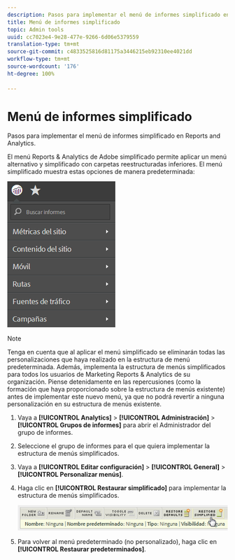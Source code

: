 ```yaml
---
description: Pasos para implementar el menú de informes simplificado en Reports and Analytics.
title: Menú de informes simplificado
topic: Admin tools
uuid: cc7023e4-9e28-477e-9266-6d06e5379559
translation-type: tm+mt
source-git-commit: c4833525816d81175a3446215eb92310ee4021dd
workflow-type: tm+mt
source-wordcount: '176'
ht-degree: 100%

---
```



# Menú de informes simplificado

Pasos para implementar el menú de informes simplificado en Reports and Analytics.

El menú Reports &amp; Analytics de Adobe simplificado permite aplicar un menú alternativo y simplificado con carpetas reestructuradas inferiores. El menú simplificado muestra estas opciones de manera predeterminada:

![](assets/simplified-menu.png)

>[!NOTE]
>
>Tenga en cuenta que al aplicar el menú simplificado se eliminarán todas las personalizaciones que haya realizado en la estructura de menú predeterminada. Además, implementa la estructura de menús simplificados para todos los usuarios de Marketing Reports &amp; Analytics de su organización. Piense detenidamente en las repercusiones (como la formación que haya proporcionado sobre la estructura de menús existente) antes de implementar este nuevo menú, ya que no podrá revertir a ninguna personalización en su estructura de menús existente.

1. Vaya a **[!UICONTROL Analytics]** > **[!UICONTROL Administración]** > **[!UICONTROL Grupos de informes]** para abrir el Administrador del grupo de informes.
1. Seleccione el grupo de informes para el que quiera implementar la estructura de menús simplificados.
1. Vaya a **[!UICONTROL Editar configuración]** > **[!UICONTROL General]** > **[!UICONTROL Personalizar menús]**.
1. Haga clic en **[!UICONTROL Restaurar simplificado]** para implementar la estructura de menús simplificados.

   ![](assets/restore-simplified.png)

1. Para volver al menú predeterminado (no personalizado), haga clic en **[!UICONTROL Restaurar predeterminados]**.
